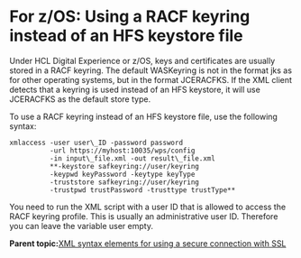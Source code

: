 # For z/OS: Using a RACF keyring instead of an HFS keystore file

Under HCL Digital Experience or z/OS, keys and certificates are usually stored in a RACF keyring. The default WASKeyring is not in the format jks as for other operating systems, but in the format JCERACFKS. If the XML client detects that a keyring is used instead of an HFS keystore, it will use JCERACFKS as the default store type.

To use a RACF keyring instead of an HFS keystore file, use the following syntax:

```
xmlaccess -user user\_ID -password password 
          -url https://myhost:10035/wps/config
          -in input\_file.xml -out result\_file.xml 
          **-keystore safkeyring://user/keyring 
          -keypwd keyPassword -keytype keyType 
          -truststore safkeyring://user/keyring 
          -trustpwd trustPassword -trusttype trustType**
```

You need to run the XML script with a user ID that is allowed to access the RACF keyring profile. This is usually an administrative user ID. Therefore you can leave the variable user empty.

**Parent topic:**[XML syntax elements for using a secure connection with SSL](../admin-system/adxmltsk_cmdln_sntx_ssl_elements.md)

